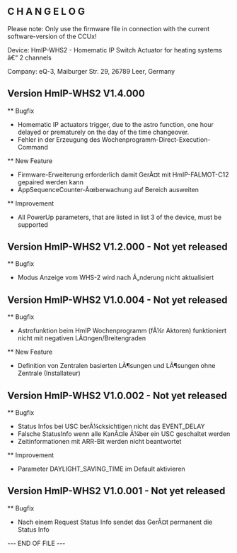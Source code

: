 ﻿C H A N G E L O G
-----------------

Please note: Only use the firmware file in connection with the current software-version of the CCUx!

Device: HmIP-WHS2 - Homematic IP Switch Actuator for heating systems â€“ 2 channels

Company: eQ-3, Maiburger Str. 29, 26789 Leer, Germany



Version HmIP-WHS2 V1.4.000
--------------------------------------------------------------

** Bugfix
   * Homematic IP actuators trigger, due to the astro function, one hour delayed or prematurely on the day of the time changeover.
   * Fehler in der Erzeugung des Wochenprogramm-Direct-Execution-Command

** New Feature
   * Firmware-Erweiterung erforderlich damit GerÃ¤t mit HmIP-FALMOT-C12 gepaired werden kann
   * AppSequenceCounter-Ãœberwachung auf Bereich ausweiten

** Improvement
   * All PowerUp parameters, that are listed in list 3 of the device, must be supported



Version HmIP-WHS2 V1.2.000 - Not yet released
--------------------------------------------------------------

** Bugfix
   * Modus Anzeige vom WHS-2 wird nach Ã„nderung nicht aktualisiert



Version  HmIP-WHS2 V1.0.004 - Not yet released
--------------------------------------------------------------

** Bugfix
   * Astrofunktion beim HmIP Wochenprogramm (fÃ¼r Aktoren) funktioniert nicht mit negativen LÃ¤ngen/Breitengraden

** New Feature
   * Definition von Zentralen basierten LÃ¶sungen und LÃ¶sungen ohne Zentrale (Installateur)



Version HmIP-WHS2 V1.0.002 - Not yet released
--------------------------------------------------------------

** Bugfix
   * Status Infos bei USC berÃ¼cksichtigen nicht das EVENT_DELAY
   * Falsche StatusInfo wenn alle KanÃ¤le Ã¼ber ein USC geschaltet werden
   * Zeitinformationen mit ARR-Bit werden nicht beantwortet

** Improvement
   * Parameter DAYLIGHT_SAVING_TIME im Default aktivieren



Version HmIP-WHS2 V1.0.001 - Not yet released
--------------------------------------------------------------

** Bugfix
   * Nach einem Request Status Info sendet das GerÃ¤t permanent die Status Info

--- END OF FILE ---
